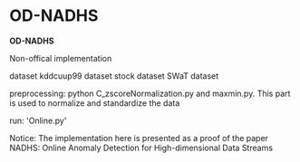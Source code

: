 # OD-NADHS

**OD-NADHS**

Non-offical implementation

dataset
kddcuup99 dataset
stock dataset
SWaT dataset


preprocessing:
python C_zscoreNormalization.py and maxmin.py. This part is used to normalize and standardize the data

run: 'Online.py'

Notice:
The implementation here is presented as a proof of the paper NADHS: Online Anomaly Detection for High-dimensional Data Streams